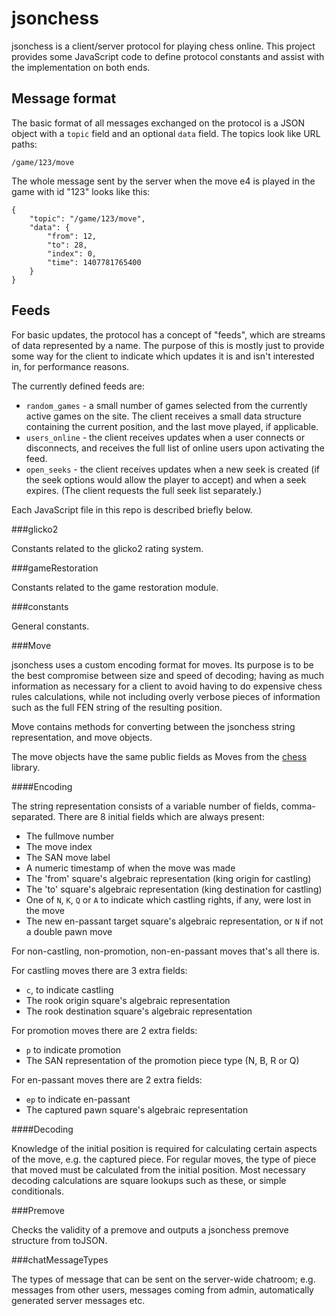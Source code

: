 jsonchess
=========

jsonchess is a client/server protocol for playing chess online.  This project provides some JavaScript
code to define protocol constants and assist with the implementation on
both ends.

Message format
--------------

The basic format of all messages exchanged on the protocol is a JSON
object with a `topic` field and an optional `data`
field. The topics look like URL paths:

`/game/123/move`

The whole message sent by the server when the move e4 is played in the
game with id "123" looks like this:

	{	
		"topic": "/game/123/move",
		"data": {	
			"from": 12,
			"to": 28,
			"index": 0,
			"time": 1407781765400
		}
	}

Feeds
-----

For basic updates, the protocol has a concept of "feeds", which are streams of
data represented by a name.  The purpose of this is mostly just to provide some
way for the client to indicate which updates it is and isn't interested in, for
performance reasons.

The currently defined feeds are:

- `random_games` - a small number of games selected from the currently active
	games on the site.  The client receives a small data structure containing
	the current position, and the last move played, if applicable.
- `users_online` - the client receives updates when a user connects or disconnects,
	and receives the full list of online users upon activating the feed.
- `open_seeks` - the client receives updates when a new seek is created (if the seek
	options would allow the player to accept) and when a seek expires.  (The client
	requests the full seek list separately.)

Each JavaScript file in this repo is described briefly below.

###glicko2

Constants related to the glicko2 rating system.

###gameRestoration

Constants related to the game restoration module.

###constants

General constants.

###Move

jsonchess uses a custom encoding format for moves.  Its purpose is to be the best compromise between size and speed of decoding; having as much information as necessary for a client to avoid having to do expensive chess rules calculations, while not including overly verbose pieces of information such as the full FEN string of the resulting position.

Move contains methods for converting between the jsonchess string representation, and move objects.

The move objects have the same public fields as Moves from the [chess](http://github.com/gushogg-blake/chess) library.

####Encoding

The string representation consists of a variable number of fields, comma-separated.  There are 8 initial fields which are always present:

- The fullmove number
- The move index
- The SAN move label
- A numeric timestamp of when the move was made
- The 'from' square's algebraic representation (king origin for castling)
- The 'to' square's algebraic representation (king destination for castling)
- One of `N`, `K`, `Q` or `A` to indicate which castling rights, if any, were lost in the move
- The new en-passant target square's algebraic representation, or `N` if not a double pawn move

For non-castling, non-promotion, non-en-passant moves that's all there is.

For castling moves there are 3 extra fields:

- `c`, to indicate castling
- The rook origin square's algebraic representation
- The rook destination square's algebraic representation

For promotion moves there are 2 extra fields:

- `p` to indicate promotion
- The SAN representation of the promotion piece type (N, B, R or Q)

For en-passant moves there are 2 extra fields:

- `ep` to indicate en-passant
- The captured pawn square's algebraic representation

####Decoding

Knowledge of the initial position is required for calculating certain aspects of the move, e.g. the captured piece.  For regular moves, the type of piece that moved must be calculated from the initial position.  Most necessary decoding calculations are square lookups such as these, or simple conditionals.

###Premove

Checks the validity of a premove and outputs a jsonchess premove structure from
toJSON.

###chatMessageTypes

The types of message that can be sent on the server-wide chatroom; e.g. messages
from other users, messages coming from admin, automatically generated server messages
etc.